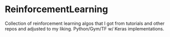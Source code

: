 # ReinforcementLearning
Collection of reinforcement learning algos that I got from tutorials and other repos and adjusted to my liking. Python/Gym/TF w/ Keras implementations.
